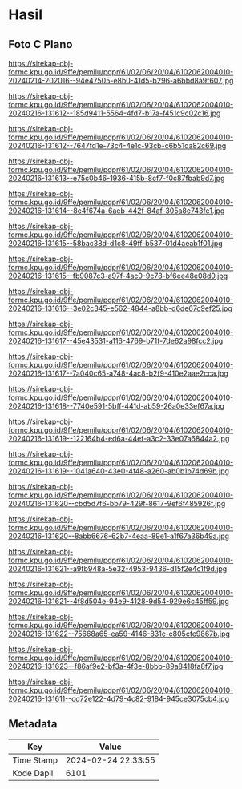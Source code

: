 # Hasil

## Foto C Plano

https://sirekap-obj-formc.kpu.go.id/9ffe/pemilu/pdpr/61/02/06/20/04/6102062004010-20240214-202016--94e47505-e8b0-41d5-b296-a6bbd8a9f607.jpg

https://sirekap-obj-formc.kpu.go.id/9ffe/pemilu/pdpr/61/02/06/20/04/6102062004010-20240216-131612--185d9411-5564-4fd7-b17a-f451c9c02c16.jpg

https://sirekap-obj-formc.kpu.go.id/9ffe/pemilu/pdpr/61/02/06/20/04/6102062004010-20240216-131612--7647fd1e-73c4-4e1c-93cb-c6b51da82c69.jpg

https://sirekap-obj-formc.kpu.go.id/9ffe/pemilu/pdpr/61/02/06/20/04/6102062004010-20240216-131613--e75c0b46-1936-415b-8cf7-f0c87fbab9d7.jpg

https://sirekap-obj-formc.kpu.go.id/9ffe/pemilu/pdpr/61/02/06/20/04/6102062004010-20240216-131614--8c4f674a-6aeb-442f-84af-305a8e743fe1.jpg

https://sirekap-obj-formc.kpu.go.id/9ffe/pemilu/pdpr/61/02/06/20/04/6102062004010-20240216-131615--58bac38d-d1c8-49ff-b537-01d4aeab1f01.jpg

https://sirekap-obj-formc.kpu.go.id/9ffe/pemilu/pdpr/61/02/06/20/04/6102062004010-20240216-131615--fb9087c3-a97f-4ac0-9c78-bf6ee48e08d0.jpg

https://sirekap-obj-formc.kpu.go.id/9ffe/pemilu/pdpr/61/02/06/20/04/6102062004010-20240216-131616--3e02c345-e562-4844-a8bb-d6de67c9ef25.jpg

https://sirekap-obj-formc.kpu.go.id/9ffe/pemilu/pdpr/61/02/06/20/04/6102062004010-20240216-131617--45e43531-a116-4769-b71f-7de62a98fcc2.jpg

https://sirekap-obj-formc.kpu.go.id/9ffe/pemilu/pdpr/61/02/06/20/04/6102062004010-20240216-131617--7a040c65-a748-4ac8-b2f9-410e2aae2cca.jpg

https://sirekap-obj-formc.kpu.go.id/9ffe/pemilu/pdpr/61/02/06/20/04/6102062004010-20240216-131618--7740e591-5bff-441d-ab59-26a0e33ef67a.jpg

https://sirekap-obj-formc.kpu.go.id/9ffe/pemilu/pdpr/61/02/06/20/04/6102062004010-20240216-131619--122164b4-ed6a-44ef-a3c2-33e07a6844a2.jpg

https://sirekap-obj-formc.kpu.go.id/9ffe/pemilu/pdpr/61/02/06/20/04/6102062004010-20240216-131619--1041a640-43e0-4f48-a260-ab0b1b74d69b.jpg

https://sirekap-obj-formc.kpu.go.id/9ffe/pemilu/pdpr/61/02/06/20/04/6102062004010-20240216-131620--cbd5d7f6-bb79-429f-8617-9ef6f485926f.jpg

https://sirekap-obj-formc.kpu.go.id/9ffe/pemilu/pdpr/61/02/06/20/04/6102062004010-20240216-131620--8abb6676-62b7-4eaa-89e1-a1f67a36b49a.jpg

https://sirekap-obj-formc.kpu.go.id/9ffe/pemilu/pdpr/61/02/06/20/04/6102062004010-20240216-131621--a9fb948a-5e32-4953-9436-d15f2e4c1f9d.jpg

https://sirekap-obj-formc.kpu.go.id/9ffe/pemilu/pdpr/61/02/06/20/04/6102062004010-20240216-131621--4f8d504e-94e9-4128-9d54-929e6c45ff59.jpg

https://sirekap-obj-formc.kpu.go.id/9ffe/pemilu/pdpr/61/02/06/20/04/6102062004010-20240216-131622--75668a65-ea59-4146-831c-c805cfe9867b.jpg

https://sirekap-obj-formc.kpu.go.id/9ffe/pemilu/pdpr/61/02/06/20/04/6102062004010-20240216-131623--f86af9e2-bf3a-4f3e-8bbb-89a8418fa8f7.jpg

https://sirekap-obj-formc.kpu.go.id/9ffe/pemilu/pdpr/61/02/06/20/04/6102062004010-20240216-131611--cd72e122-4d79-4c82-9184-945ce3075cb4.jpg


## Metadata

| Key        | Value               |
| ---------- | ------------------- |
| Time Stamp | 2024-02-24 22:33:55 |
| Kode Dapil | 6101                |



